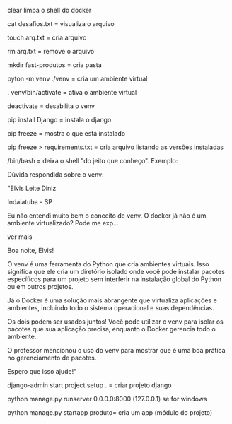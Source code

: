 clear limpa o shell do docker

cat desafios.txt = visualiza o arquivo

touch arq.txt = cria arquivo

rm arq.txt = remove o arquivo

mkdir fast-produtos = cria pasta

pyton -m venv ./venv = cria um ambiente virtual

. venv/bin/activate = ativa o ambiente virtual

deactivate = desabilita o venv

pip install Django = instala o django

pip freeze = mostra o que está instalado

pip freeze > requirements.txt = cria arquivo listando as versões instaladas

/bin/bash = deixa o shell "do jeito que conheço". Exemplo:





Dúvida respondida sobre o venv:

"Elvis Leite Diniz

Indaiatuba - SP

Eu não entendi muito bem o conceito de venv. O docker já não é um ambiente virtualizado? Pode me exp...

ver mais

Boa noite, Elvis!



O venv é uma ferramenta do Python que cria ambientes virtuais. Isso significa que ele cria um diretório isolado onde você pode instalar pacotes específicos para um projeto sem interferir na instalação global do Python ou em outros projetos.



Já o Docker é uma solução mais abrangente que virtualiza aplicações e ambientes, incluindo todo o sistema operacional e suas dependências.



Os dois podem ser usados juntos! Você pode utilizar o venv para isolar os pacotes que sua aplicação precisa, enquanto o Docker gerencia todo o ambiente.



O professor mencionou o uso do venv para mostrar que é uma boa prática no gerenciamento de pacotes.



Espero que isso ajude!"



django-admin start project setup . = criar projeto django



python manage.py runserver 0.0.0.0:8000 (127.0.0.1) se for windows



python manage.py startapp produto= cria um app (módulo do projeto)